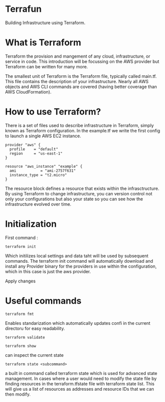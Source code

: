 # Terrafun

Building Infrastructure using Terraform.

# What is Terraform

Terraform the provision and mangement of any cloud, infrastructure, or service in code.
This introduction will be focussing on the AWS provider but Terraform can be written for many more.

The smallest unit of Terraform is the Terraform file, typically called main.tf.
This file contains the description of your infrastructure. Nearly all AWS objects and AWS CLI commands are covered (having better coverage than AWS CloudFormation).

# How to use Terraform?

There is a set of files used to describe infrastructure in Terraform, simply known as Terraform configuration. In the example.tf we write the first config to launch a single AWS EC2 instance.

```
provider "aws" {
  profile    = "default"
  region     = "us-east-1"
}

resource "aws_instance" "example" {
  ami           = "ami-2757f631"
  instance_type = "t2.micro"
}
```
The resource block defines a resource that exists within the infrasctructure.
By using Terraform to change infrastructure, you can version control not only your configurations but also your state so you can see how the infrastructure evolved over time.

# Initialization

First command :
```
terraform init
```
Which initilizes local settings and data taht will be used by subsequent commands.
The terraform init command will automatically download and install any Provider binary for the providers in use within the configuration, which in this case is just the aws provider.

<bold>Apply changes<bold>


# Useful commands

```
terraform fmt
```
Enables standarization which automatically updates confi in the current directoru for easy readability.

```
terraform validate
```
```
terraform show
```
can inspect the current state
```
terraform state <subcommand>
```
a built in command called terraform state which is used for advanced state management. In cases where a user would need to modify the state file by finding resources in the terraform.tfstate file with terraform state list. This will give us a list of resources as addresses and resource IDs that we can then modify.

